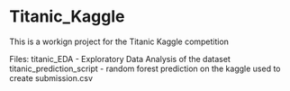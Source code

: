 # Titanic_Kaggle

This is a workign project for the Titanic Kaggle competition

Files:
titanic_EDA - Exploratory Data Analysis of the dataset
titanic_prediction_script - random forest prediction on the kaggle used to create submission.csv
